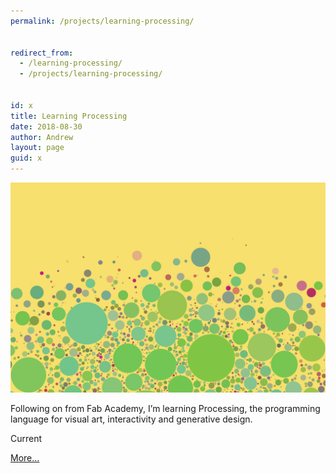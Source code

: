 ```yaml
---
permalink: /projects/learning-processing/


redirect_from:
  - /learning-processing/
  - /projects/learning-processing/


id: x
title: Learning Processing
date: 2018-08-30
author: Andrew
layout: page
guid: x
---
```


[<img src="/assets/2018/08/circle-packing6-sm.png" alt=""     class="alignnone size-full wp-image-2313" />](https://andrewsleigh.com/learning/processing/)

Following on from Fab Academy, I&#8217;m learning Processing, the programming language for visual art, interactivity and generative design. 

<span class="label">Current</span>

<!--more-->

[More&#8230;](https://andrewsleigh.com/learning/processing/)

